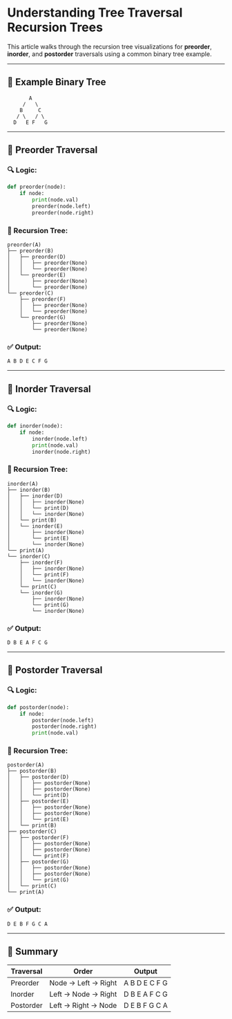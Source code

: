 
# Understanding Tree Traversal Recursion Trees

This article walks through the recursion tree visualizations for **preorder**, **inorder**, and **postorder** traversals using a common binary tree example.

---

## 📌 Example Binary Tree

```
       A
     /   \  
    B     C
   / \   / \
  D   E F   G
```

---

## 🔁 Preorder Traversal

### 🔍 Logic:
```python
def preorder(node):
    if node:
        print(node.val)
        preorder(node.left)
        preorder(node.right)
```

### 🌳 Recursion Tree:
```
preorder(A)
├── preorder(B)
│   ├── preorder(D)
│   │   ├── preorder(None)
│   │   └── preorder(None)
│   └── preorder(E)
│       ├── preorder(None)
│       └── preorder(None)
└── preorder(C)
    ├── preorder(F)
    │   ├── preorder(None)
    │   └── preorder(None)
    └── preorder(G)
        ├── preorder(None)
        └── preorder(None)
```

### ✅ Output:
```
A B D E C F G
```

---

## 🔁 Inorder Traversal

### 🔍 Logic:
```python
def inorder(node):
    if node:
        inorder(node.left)
        print(node.val)
        inorder(node.right)
```

### 🌳 Recursion Tree:
```
inorder(A)
├── inorder(B)
│   ├── inorder(D)
│   │   ├── inorder(None)
│   │   └── print(D)
│   │   └── inorder(None)
│   └── print(B)
│   └── inorder(E)
│       ├── inorder(None)
│       └── print(E)
│       └── inorder(None)
└── print(A)
└── inorder(C)
    ├── inorder(F)
    │   ├── inorder(None)
    │   └── print(F)
    │   └── inorder(None)
    └── print(C)
    └── inorder(G)
        ├── inorder(None)
        └── print(G)
        └── inorder(None)
```

### ✅ Output:
```
D B E A F C G
```

---

## 🔁 Postorder Traversal

### 🔍 Logic:
```python
def postorder(node):
    if node:
        postorder(node.left)
        postorder(node.right)
        print(node.val)
```

### 🌳 Recursion Tree:
```
postorder(A)
├── postorder(B)
│   ├── postorder(D)
│   │   ├── postorder(None)
│   │   ├── postorder(None)
│   │   └── print(D)
│   ├── postorder(E)
│   │   ├── postorder(None)
│   │   ├── postorder(None)
│   │   └── print(E)
│   └── print(B)
├── postorder(C)
│   ├── postorder(F)
│   │   ├── postorder(None)
│   │   ├── postorder(None)
│   │   └── print(F)
│   ├── postorder(G)
│   │   ├── postorder(None)
│   │   ├── postorder(None)
│   │   └── print(G)
│   └── print(C)
└── print(A)
```

### ✅ Output:
```
D E B F G C A
```

---

## 📝 Summary

| Traversal  | Order                          | Output           |
|------------|--------------------------------|------------------|
| Preorder   | Node → Left → Right            | A B D E C F G    |
| Inorder    | Left → Node → Right            | D B E A F C G    |
| Postorder  | Left → Right → Node            | D E B F G C A    |

